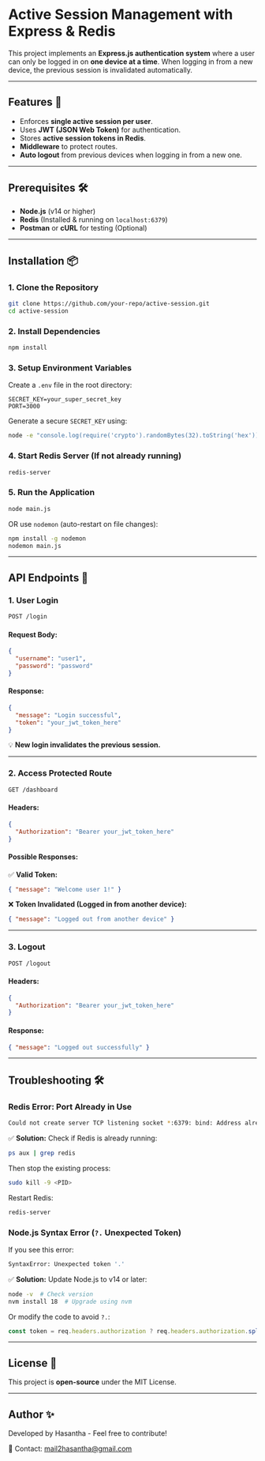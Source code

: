 # Active Session Management with Express & Redis

This project implements an **Express.js authentication system** where a user can only be logged in on **one device at a time**. When logging in from a new device, the previous session is invalidated automatically.

---

## Features 🚀
- Enforces **single active session per user**.
- Uses **JWT (JSON Web Token)** for authentication.
- Stores **active session tokens in Redis**.
- **Middleware** to protect routes.
- **Auto logout** from previous devices when logging in from a new one.

---

## Prerequisites 🛠️
- **Node.js** (v14 or higher)
- **Redis** (Installed & running on `localhost:6379`)
- **Postman** or **cURL** for testing (Optional)

---

## Installation 📦

### **1. Clone the Repository**
```sh
git clone https://github.com/your-repo/active-session.git
cd active-session
```

### **2. Install Dependencies**
```sh
npm install
```

### **3. Setup Environment Variables**
Create a `.env` file in the root directory:
```
SECRET_KEY=your_super_secret_key
PORT=3000
```
Generate a secure `SECRET_KEY` using:
```sh
node -e "console.log(require('crypto').randomBytes(32).toString('hex'))"
```

### **4. Start Redis Server** (If not already running)
```sh
redis-server
```

### **5. Run the Application**
```sh
node main.js
```
OR use `nodemon` (auto-restart on file changes):
```sh
npm install -g nodemon
nodemon main.js
```

---

## API Endpoints 📌

### **1. User Login**
```sh
POST /login
```
#### **Request Body:**
```json
{
  "username": "user1",
  "password": "password"
}
```
#### **Response:**
```json
{
  "message": "Login successful",
  "token": "your_jwt_token_here"
}
```
💡 **New login invalidates the previous session.**

---

### **2. Access Protected Route**
```sh
GET /dashboard
```
#### **Headers:**
```json
{
  "Authorization": "Bearer your_jwt_token_here"
}
```
#### **Possible Responses:**
✅ **Valid Token:**
```json
{ "message": "Welcome user 1!" }
```
❌ **Token Invalidated (Logged in from another device):**
```json
{ "message": "Logged out from another device" }
```

---

### **3. Logout**
```sh
POST /logout
```
#### **Headers:**
```json
{
  "Authorization": "Bearer your_jwt_token_here"
}
```
#### **Response:**
```json
{ "message": "Logged out successfully" }
```

---

## Troubleshooting 🛠️
### **Redis Error: Port Already in Use**
```sh
Could not create server TCP listening socket *:6379: bind: Address already in use
```
✅ **Solution:** Check if Redis is already running:
```sh
ps aux | grep redis
```
Then stop the existing process:
```sh
sudo kill -9 <PID>
```
Restart Redis:
```sh
redis-server
```

### **Node.js Syntax Error (`?.` Unexpected Token)**
If you see this error:
```sh
SyntaxError: Unexpected token '.'
```
✅ **Solution:** Update Node.js to v14 or later:
```sh
node -v  # Check version
nvm install 18  # Upgrade using nvm
```
Or modify the code to avoid `?.`:
```javascript
const token = req.headers.authorization ? req.headers.authorization.split(" ")[1] : null;
```

---

## License 📜
This project is **open-source** under the MIT License.

---

## Author ✨
Developed by Hasantha - Feel free to contribute!

📧 Contact: mail2hasantha@gmail.com

